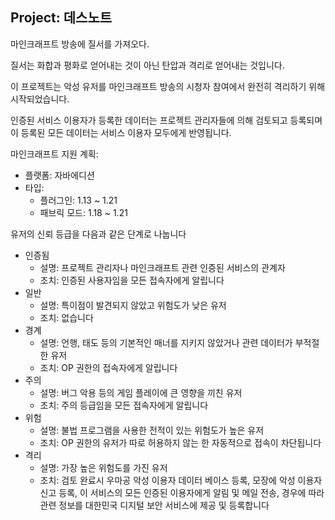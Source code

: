 ## Project: 데스노트

마인크래프트 방송에 질서를 가져오다.

질서는 화합과 평화로 얻어내는 것이 아닌 탄압과 격리로 얻어내는 것입니다.

이 프로젝트는 악성 유저를 마인크래프트 방송의 시청자 참여에서 완전히 격리하기 위해 시작되었습니다.

인증된 서비스 이용자가 등록한 데이터는 프로젝트 관리자들에 의해 검토되고 등록되며 이 등록된 모든 데이터는 서비스 이용자 모두에게 반영됩니다.

마인크래프트 지원 계획:
 - 플랫폼: 자바에디션
 - 타입: 
   - 플러그인: 1.13 ~ 1.21
   - 패브릭 모드: 1.18 ~ 1.21


유저의 신뢰 등급을 다음과 같은 단계로 나눕니다
 - 인증됨
   - 설명: 프로젝트 관리자나 마인크래프트 관련 인증된 서비스의 관계자
   - 조치: 인증된 사용자임을 모든 접속자에게 알립니다
 - 일반
   - 설명: 특이점이 발견되지 않았고 위험도가 낮은 유저
   - 조치: 없습니다
 - 경계
   - 설명: 언행, 태도 등의 기본적인 매너를 지키지 않았거나 관련 데이터가 부적절한 유저
   - 조치: OP 권한의 접속자에게 알립니다
 - 주의
   - 설명: 버그 악용 등의 게임 플레이에 큰 영향을 끼친 유저
   - 조치: 주의 등급임을 모든 접속자에게 알립니다
 - 위험
   - 설명: 불법 프로그램을 사용한 전적이 있는 위험도가 높은 유저
   - 조치: OP 권한의 유저가 따로 허용하지 않는 한 자동적으로 접속이 차단됩니다
 - 격리
   - 설명: 가장 높은 위험도를 가진 유저
   - 조치: 검토 완료시 우마공 악성 이용자 데이터 베이스 등록, 모장에 악성 이용자 신고 등록, 이 서비스의 모든 인증된 이용자에게 알림 및 메일 전송, 경우에 따라 관련 정보를 대한민국 디지털 보안 서비스에 제공 및 등록합니다
